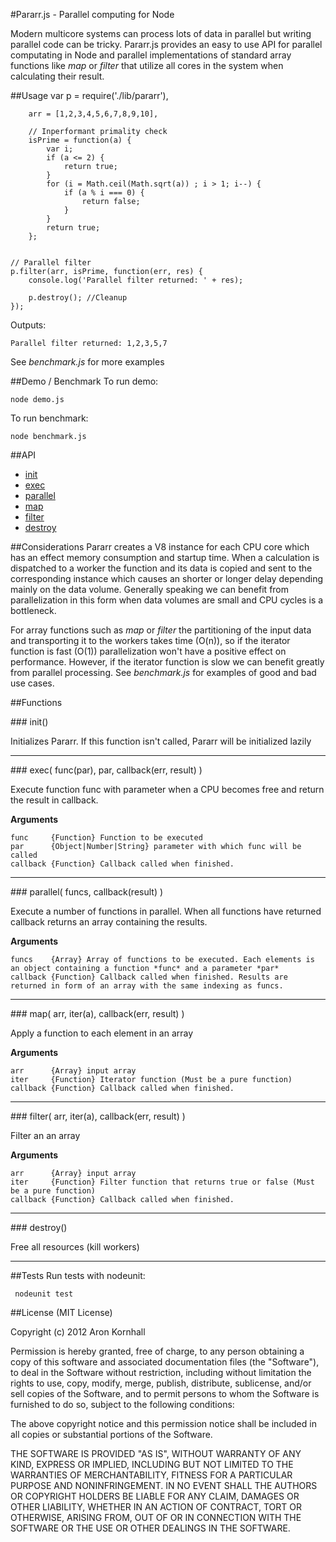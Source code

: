 #Pararr.js - Parallel computing for Node

Modern multicore systems can process lots of data in parallel but writing parallel code can be tricky. Pararr.js provides an easy to use API for parallel computating in Node and parallel implementations of standard array functions like *map* or *filter* that utilize all cores in the system when calculating their result.

##Usage
    var p = require('./lib/pararr'),
    
        arr = [1,2,3,4,5,6,7,8,9,10],
    	
    	// Inperformant primality check
    	isPrime = function(a) {
    		var i;
    		if (a <= 2) {
    			return true;
    		}
    		for (i = Math.ceil(Math.sqrt(a)) ; i > 1; i--) {
    			if (a % i === 0) {
    				return false;
    			}
    		}
    		return true;
    	};
    
    	
    // Parallel filter
    p.filter(arr, isPrime, function(err, res) {
        console.log('Parallel filter returned: ' + res);
        
        p.destroy(); //Cleanup
    });	

Outputs:

    Parallel filter returned: 1,2,3,5,7
    
See *benchmark.js* for more examples

##Demo / Benchmark
To run demo:

    node demo.js
    
To run benchmark:

    node benchmark.js

##API
* [init](#init)
* [exec](#exec)
* [parallel](#parallel)
* [map](#map)
* [filter](#filter)
* [destroy](#destroy)

##Considerations
Pararr creates a V8 instance for each CPU core which has an effect memory consumption and startup time. When a calculation is dispatched to a worker the function and its data is copied and sent to the corresponding instance which causes an shorter or longer delay depending mainly on the data volume. Generally speaking we can benefit from parallelization in this form when data volumes are small and CPU cycles is a bottleneck.

For array functions such as *map* or *filter* the partitioning of the input data and transporting it to the workers takes time (O(n)), so if the iterator function is fast (O(1)) parallelization won't have a positive effect on performance. However, if the iterator function is slow we can benefit greatly from parallel processing. See *benchmark.js* for examples of good and bad use cases.

##Functions

<a name="init"/>
### init()

Initializes Pararr. If this function isn't called, Pararr will be initialized lazily

---------------------------------------

<a name="exec"/>
### exec( func(par), par, callback(err, result) )
  
Execute function func with parameter when a CPU becomes free and return the result in callback.

__Arguments__

    func     {Function} Function to be executed
    par      {Object|Number|String} parameter with which func will be called
    callback {Function} Callback called when finished.

---------------------------------------

<a name="parallel"/>
### parallel( funcs, callback(result) )
  
Execute a number of functions in parallel. When all functions have returned callback returns an array containing the results.

__Arguments__

    funcs    {Array} Array of functions to be executed. Each elements is an object containing a function *func* and a parameter *par*
    callback {Function} Callback called when finished. Results are returned in form of an array with the same indexing as funcs.

---------------------------------------

<a name="map"/>
### map( arr, iter(a), callback(err, result) )
  
Apply a function to each element in an array

__Arguments__

    arr      {Array} input array
    iter     {Function} Iterator function (Must be a pure function)
    callback {Function} Callback called when finished.

---------------------------------------

<a name="filter"/>
### filter( arr, iter(a), callback(err, result) )
  
Filter an an array

__Arguments__

    arr      {Array} input array
    iter     {Function} Filter function that returns true or false (Must be a pure function)
    callback {Function} Callback called when finished.

---------------------------------------

<a name="destroy"/>
### destroy()
  
Free all resources (kill workers)

---------------------------------------

##Tests
Run tests with nodeunit:

     nodeunit test
     
##License 
(MIT License)

Copyright (c) 2012 Aron Kornhall

Permission is hereby granted, free of charge, to any person obtaining a copy of this software and associated documentation files (the "Software"), to deal in the Software without restriction, including without limitation the rights to use, copy, modify, merge, publish, distribute, sublicense, and/or sell copies of the Software, and to permit persons to whom the Software is furnished to do so, subject to the following conditions:

The above copyright notice and this permission notice shall be included in all copies or substantial portions of the Software.

THE SOFTWARE IS PROVIDED "AS IS", WITHOUT WARRANTY OF ANY KIND, EXPRESS OR IMPLIED, INCLUDING BUT NOT LIMITED TO THE WARRANTIES OF MERCHANTABILITY, FITNESS FOR A PARTICULAR PURPOSE AND NONINFRINGEMENT. IN NO EVENT SHALL THE AUTHORS OR COPYRIGHT HOLDERS BE LIABLE FOR ANY CLAIM, DAMAGES OR OTHER LIABILITY, WHETHER IN AN ACTION OF CONTRACT, TORT OR OTHERWISE, ARISING FROM, OUT OF OR IN CONNECTION WITH THE SOFTWARE OR THE USE OR OTHER DEALINGS IN THE SOFTWARE.

